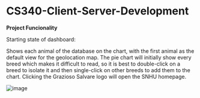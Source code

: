 # CS340-Client-Server-Development
<b> Project Funcionality </b>

Starting state of dashboard: 

Shows each animal of the database on the chart, with the first animal as the default view for the geolocation map. The pie chart will initially show every breed which makes it difficult to read, so it is best to double-click on a breed to isolate it and then single-click on other breeds to add them to the chart. Clicking the Grazioso Salvare logo will open the SNHU homepage.

![image](https://user-images.githubusercontent.com/95947696/209023667-9ff9a451-e912-4afc-8a14-cf8d3c612dda.png)

